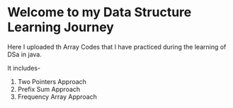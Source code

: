 # Welcome to my Data Structure Learning Journey

Here I uploaded th Array Codes that I have practiced during the learning of DSa in java.

It includes-

1. Two Pointers Approach
2. Prefix Sum Approach
3. Frequency Array Approach
